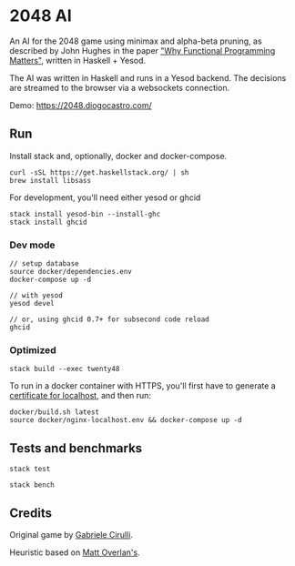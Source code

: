 # 2048 AI

An AI for the 2048 game using minimax and alpha-beta pruning, as described by John Hughes in the paper ["Why Functional Programming Matters"](https://www.cs.kent.ac.uk/people/staff/dat/miranda/whyfp90.pdf), written in Haskell + Yesod.

The AI was written in Haskell and runs in a Yesod backend.
The decisions are streamed to the browser via a websockets connection.

Demo: <https://2048.diogocastro.com/>

## Run

Install stack and, optionally, docker and docker-compose.

```text
curl -sSL https://get.haskellstack.org/ | sh
brew install libsass
```

For development, you'll need either yesod or ghcid

```text
stack install yesod-bin --install-ghc
stack install ghcid
```

### Dev mode

```text
// setup database
source docker/dependencies.env
docker-compose up -d

// with yesod
yesod devel

// or, using ghcid 0.7+ for subsecond code reload
ghcid
```

### Optimized

```text
stack build --exec twenty48
```

To run in a docker container with HTTPS, you'll first have to generate a [certificate for localhost](https://letsencrypt.org/docs/certificates-for-localhost/#making-and-trusting-your-own-certificates), and then run:

```text
docker/build.sh latest
source docker/nginx-localhost.env && docker-compose up -d
```

## Tests and benchmarks

```text
stack test
```

```text
stack bench
```

## Credits

Original game by [Gabriele Cirulli](https://gabrielecirulli.github.io/2048/).

Heuristic based on [Matt Overlan's](https://github.com/ovolve/2048-AI).
